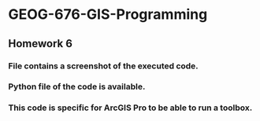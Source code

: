 # GEOG-676-GIS-Programming
## Homework 6

### File contains a screenshot of the executed code.
### Python file of the code is available.

### This code is specific for ArcGIS Pro to be able to run a toolbox.
